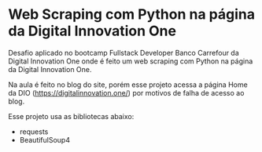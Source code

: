 # Web Scraping com Python na página da Digital Innovation One
Desafio aplicado no bootcamp Fullstack Developer Banco Carrefour da Digital Innovation One onde é feito um web scraping com Python na página da Digital Innovation One.

Na aula é feito no blog do site, porém esse projeto acessa a página Home da DIO (https://digitalinnovation.one/) por motivos de falha de acesso ao blog.

Esse projeto usa as bibliotecas abaixo:
- requests
- BeautifulSoup4
